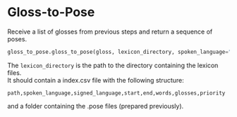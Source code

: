 # Gloss-to-Pose

Receive a list of glosses from previous steps and return a sequence of poses.

```python
gloss_to_pose.gloss_to_pose(gloss, lexicon_directory, spoken_language="", signed_language="")
```

The `lexicon_directory` is the path to the directory containing the lexicon files.  
It should contain a index.csv file with the following structure:

```csv
path,spoken_language,signed_language,start,end,words,glosses,priority
```
  and a folder containing the .pose files (prepared previously).